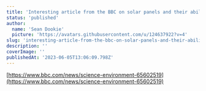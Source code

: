 ```yaml
---
title: 'Interesting article from the BBC on solar panels and their ability, or not, to be recycled'
status: 'published'
author:
  name: 'Sean Dookie'
  picture: 'https://avatars.githubusercontent.com/u/124637922?v=4'
slug: 'interesting-article-from-the-bbc-on-solar-panels-and-their-ability-or-not-to-be-recycled'
description: ''
coverImage: ''
publishedAt: '2023-06-05T13:06:09.798Z'
---
```


[https://www.bbc.com/news/science-environment-65602519](https://www.bbc.com/news/science-environment-65602519)



